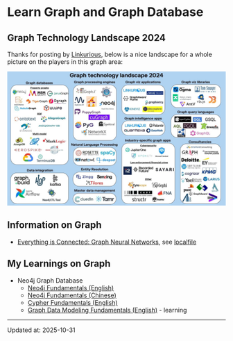 # Learn Graph and Graph Database

## Graph Technology Landscape 2024

Thanks for posting by [Linkurious](https://www.linkedin.com/company/linkurious/), below is a nice landscape for a whole picture on the players in this graph area:

![graph-tech-landscape-2024](img/graph-tech-landscape-2024.jpg)

## Information on Graph

- [Everything is Connected: Graph Neural Networks](https://arxiv.org/abs/2301.08210), see [localfile](./graph_kb/2301.08210.pdf)

## My Learnings on Graph

- Neo4j Graph Database
  - [Neo4j Fundamentals (English)](neo4j/neo4j_fundamentals/)
  - [Neo4j Fundamentals (Chinese)](neo4j/neo4j_fundamentals_c/)
  - [Cypher Fundamentals (English)](neo4j/cypher/cypher_fundamentals/)
  - [Graph Data Modeling Fundamentals (English)](neo4j/graph_data_modeling/) - learning

---

Updated at: 2025-10-31